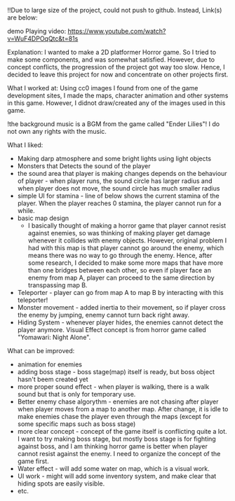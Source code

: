 !!Due to large size of the project, could not push to github. Instead, Link(s) are below:

demo Playing video:
https://www.youtube.com/watch?v=WuF4DPOqQtc&t=81s

Explanation:
I wanted to make a 2D platformer Horror game. So I tried to make some components, and was somewhat satisfied.
However, due to concept conflicts, the progression of the project got way too slow. 
Hence, I decided to leave this project for now and concentrate on other projects first.

What I worked at:
Using cc0 images I found from one of the game development sites, I made the maps, character animation and other systems in this game. However, I didnot draw/created any of the images used in this game.

!the background music is a BGM from the game called "Ender Lilies"! I do not own any rights with the music.

What I liked:
- Making darp atmosphere and some bright lights using light objects
- Monsters that Detects the sound of the player
- the sound area that player is making changes depends on the behaviour of player - when player runs, the sound circle has larger radius and when player does not move, the sound circle has much smaller radius
- simple UI for stamina - line of below shows the current stamina of the player. When the player reaches 0 stamina, the player cannot run for a while.
- basic map design
    - I basically thought of making a horror game that player cannot resist against enemies, so was thinking of making player get damage whenever it collides with enemy objects. However, original problem I had with this map is that player cannot go around the enemy, which means there was no way to go through the enemy. Hence, after some research, I decided to make some more maps that have more than one bridges between each other, so even if player face an enemy from map A, player can proceed to the same direction by transpassing map B. 
-  Teleporter - player can go from map A to map B by interacting with this teleporter!
-  Monster movement - added inertia to their movement, so if player cross the enemy by jumping, enemy cannot turn back right away.
-  Hiding System - whenever player hides, the enemies cannot detect the player anymore. Visual Effect concept is from horror game called "Yomawari: Night Alone".

What can be improved:
- animation for enemies
- adding boss stage - boss stage(map) itself is ready, but boss object hasn't beem created yet
- more proper sound effect - when player is walking, there is a walk sound but that is only for temporary use.
- Better enemy chase algorythm - enemies are not chasing after player when player moves from a map to another map. After change, it is idle to make enemies chase the player even through the maps (except for some specific maps such as boss stage)
- more clear concept - concept of the game itself is conflicting quite a lot. I want to try making boss stage, but mostly boss stage is for fighting against boss, and I am thinking horror game is better when player cannot resist against the enemy. I need to organize the concept of the game first.
- Water effect - will add some water on map, which is a visual work.
- UI work - might will add some inventory system, and make clear that hiding spots are easily visible.
- etc.
